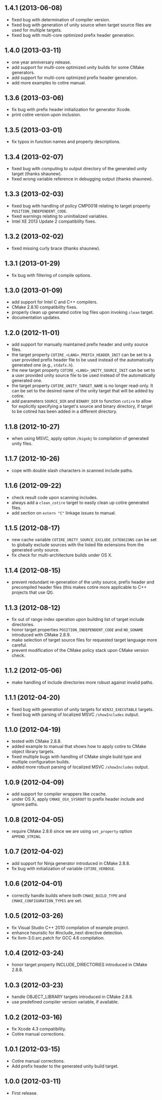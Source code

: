 ## 1.4.1 (2013-06-08)

* fixed bug with determination of compiler version.
* fixed bug with generation of unity source when target source files are used for multiple targets.
* fixed bug with multi-core optimized prefix header generation.

## 1.4.0 (2013-03-11)

* one year anniversary release.
* add support for multi-core optimized unity builds for some CMake generators.
* add support for multi-core optimized prefix header generation.
* add more examples to cotire manual.

## 1.3.6 (2013-03-06)

* fix bug with prefix header initialization for generator Xcode.
* print cotire version upon inclusion.

## 1.3.5 (2013-03-01)

* fix typos in function names and property descriptions.

## 1.3.4 (2013-02-07)

* fixed bug with computing to output directory of the generated unity target (thanks shaunew).
* fixed wrong variable reference in debugging output (thanks shaunew).

## 1.3.3 (2013-02-03)

* fixed bug with handling of policy CMP0018 relating to target property `POSITION_INDEPENDENT_CODE`.
* fixed warnings relating to uninitialized variables.
* Intel XE 2013 Update 2 compatibility fixes.

## 1.3.2 (2013-02-02)

* fixed missing curly brace (thanks shaunew).

## 1.3.1 (2013-01-29)

* fix bug with filtering of compile options.

## 1.3.0 (2013-01-09)

* add support for Intel C and C++ compilers.
* CMake 2.8.10 compatibility fixes.
* properly clean up generated cotire log files upon invoking `clean` target.
* documentation updates.

## 1.2.0 (2012-11-01)

* add support for manually maintained prefix header and unity source files.
* the target property `COTIRE_<LANG>_PREFIX_HEADER_INIT` can be set to a user provided prefix
  header file to be used instead of the automatically generated one (e.g., `stdafx.h`).
* the new target property `COTIRE_<LANG>_UNITY_SOURCE_INIT` can be set to a user provided unity
  source file to be used instead of the automatically generated one.
* the target property `COTIRE_UNITY_TARGET_NAME` is no longer read-only. It can be set to the
  desired name of the unity target that will be added by cotire.
* add parameters `SOURCE_DIR` and `BINARY_DIR` to function `cotire` to allow for explicitly
  specifying a target's source and binary directory, if target to be cotired has been added in a
  different directory.

## 1.1.8 (2012-10-27)

* when using MSVC, apply option `/bigobj` to compilation of generated unity files.

## 1.1.7 (2012-10-26)

* cope with double slash characters in scanned include paths.

## 1.1.6 (2012-09-22)

* check result code upon scanning includes.
* always add a `clean_cotire` target to easily clean up cotire generated files.
* add section on `extern "C"` linkage issues to manual.

## 1.1.5 (2012-08-17)

* new cache variable `COTIRE_UNITY_SOURCE_EXCLUDE_EXTENSIONS` can be set to globally exclude
  sources with the listed file extensions from the generated unity source.
* fix check for multi-architecture builds under OS X.

## 1.1.4 (2012-08-15)

* prevent redundant re-generation of the unity source, prefix header and precompiled header files
  (this makes cotire more applicable to C++ projects that use Qt).

## 1.1.3 (2012-08-12)

* fix out of range index operation upon building list of target include directories.
* honor target properties `POSITION_INDEPENDENT_CODE` and `NO_SONAME` introduced with CMake 2.8.9.
* make selection of target source files for requested target language more careful.
* prevent modification of the CMake policy stack upon CMake version check.

## 1.1.2 (2012-05-06)

* make handling of include directories more robust against invalid paths.

## 1.1.1 (2012-04-20)

* fixed bug with generation of unity targets for `WIN32_EXECUTABLE` targets.
* fixed bug with parsing of localized MSVC `/showIncludes` output.

## 1.1.0 (2012-04-19)

* tested with CMake 2.8.8.
* added example to manual that shows how to apply cotire to CMake object library targets.
* fixed multiple bugs with handling of CMake single build type and multiple configuration builds.
* added more robust parsing of localized MSVC `/showIncludes` output.

## 1.0.9 (2012-04-09)

* add support for compiler wrappers like ccache.
* under OS X, apply `CMAKE_OSX_SYSROOT` to prefix header include and ignore paths.

## 1.0.8 (2012-04-05)

* require CMake 2.8.6 since we are using `set_property` option `APPEND_STRING`.

## 1.0.7 (2012-04-02)

* add support for Ninja generator introduced in CMake 2.8.8.
* fix bug with initialization of variable `COTIRE_VERBOSE`.

## 1.0.6 (2012-04-01)

* correctly handle builds where both `CMAKE_BUILD_TYPE` and `CMAKE_CONFIGURATION_TYPES` are set.

## 1.0.5 (2012-03-26)

* fix Visual Studio C++ 2010 compilation of example project.
* enhance heuristic for #include_next directive detection.
* fix llvm-3.0.src.patch for GCC 4.6 compilation.

## 1.0.4 (2012-03-24)

* honor target property INCLUDE_DIRECTORIES introduced in CMake 2.8.8.

## 1.0.3 (2012-03-23)

* handle OBJECT_LIBRARY targets introduced in CMake 2.8.8.
* use predefined compiler version variable, if available.

## 1.0.2 (2012-03-16)

* fix Xcode 4.3 compatibility.
* Cotire manual corrections.

## 1.0.1 (2012-03-15)

* Cotire manual corrections.
* Add prefix header to the generated unity build target.

## 1.0.0 (2012-03-11)

* First release.
